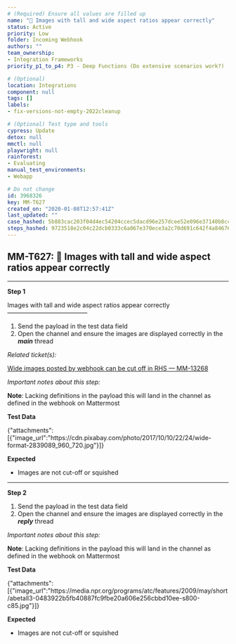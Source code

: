 ```yaml
---
# (Required) Ensure all values are filled up
name: "🚀 Images with tall and wide aspect ratios appear correctly"
status: Active
priority: Low
folder: Incoming Webhook
authors: ""
team_ownership: 
- Integration Frameworks
priority_p1_to_p4: P3 - Deep Functions (Do extensive scenarios work?)

# (Optional)
location: Integrations
component: null
tags: []
labels: 
- fix-versions-not-empty-2022cleanup

# (Optional) Test type and tools
cypress: Update
detox: null
mmctl: null
playwright: null
rainforest: 
- Evaluating
manual_test_environments: 
- Webapp

# Do not change
id: 3968326
key: MM-T627
created_on: "2020-01-08T12:57:41Z"
last_updated: ""
case_hashed: 5b883cac203f04d4ec54204ccec5dacd96e257dcee52e096e37140b8cceb227057de3a0d6e5c0761eea7fd1678d067e2
steps_hashed: 9723518e2c04c22dcb0333c6a067e370ece3a2c70d691c642f4a846769d9bc4533ba5364035392992328ae385b18c0cc
---
```


<!-- (Auto-generated) Based on frontmatter's "key" and "name" -->

## MM-T627: 🚀 Images with tall and wide aspect ratios appear correctly

---

**Step 1**

Images with tall and wide aspect ratios appear correctly\
––––––––––––––––––––––––––

1. Send the payload in the test data field
2. Open the channel and ensure the images are displayed correctly in the **_main_** thread

_Related ticket(s):_

[Wide images posted by webhook can be cut off in RHS — MM-13268](https://mattermost.atlassian.net/browse/MM-13268)

_Important notes about this step:_

**Note**: Lacking definitions in the payload this will land in the channel as defined in the webhook on Mattermost

**Test Data**

{"attachments":\[{"image\_url":"https\://cdn.pixabay.com/photo/2017/10/10/22/24/wide-format-2839089\_960\_720.jpg"}]}

**Expected**

- Images are not cut-off or squished

---

**Step 2**

1. Send the payload in the test data field
2. Open the channel and ensure the images are displayed correctly in the **_reply_** thread

_Important notes about this step:_

**Note**: Lacking definitions in the payload this will land in the channel as defined in the webhook on Mattermost

**Test Data**

{"attachments":\[{"image\_url":"https\://media.npr.org/programs/atc/features/2009/may/short/abetall3-0483922b5fb40887fc9fbe20a606e256cbbd10ee-s800-c85.jpg"}]}

**Expected**

- Images are not cut-off or squished
